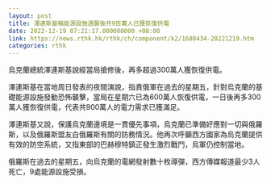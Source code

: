 ```yaml
---
layout: post
title: 澤連斯基稱能源設施遇襲後共9百萬人已獲恢復供電
date: 2022-12-19 07:21:17.000000000 +08:00
link: https://news.rthk.hk/rthk/ch/component/k2/1680434-20221219.htm
categories: rthk
---
```


烏克蘭總統澤連斯基說經當局搶修後，再多超過300萬人獲恢復供電。

澤連斯基在當地周日發表的夜間演說，指責俄軍在過去的星期五，針對烏克蘭的基礎能源設施發動恐怖襲擊，當局在星期六已為600萬人恢復供電，一日後再多300萬人獲恢復供電，代表共900萬人的電力需求已獲滿足。

澤連斯基又說，保護烏克蘭邊境是一貫優先事項，烏克蘭已準備好應對一切與俄羅斯，以及俄羅斯盟友白俄羅斯有關的防務情況。他再次呼籲西方國家為烏克蘭提供有效的防空系統，又指東部的巴赫穆特鎮正發生激烈戰鬥，烏軍仍控制當地。

俄羅斯在過去的星期五，向烏克蘭的電網發射數十枚導彈，西方傳媒報道最少3人死亡，9處能源設施受損。
